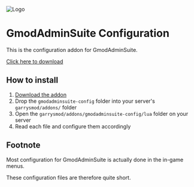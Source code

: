 ![Logo](https://gmodadminsuite.com/assets/img/logo.png)

# GmodAdminSuite Configuration

This is the configuration addon for GmodAdminSuite.

[Click here to download](https://github.com/GmodAdminSuite/config/archive/master.zip)

## How to install

1. [Download the addon](https://github.com/GmodAdminSuite/config/archive/master.zip)
2. Drop the `gmodadminsuite-config` folder into your server's `garrysmod/addons/` folder
3. Open the `garrysmod/addons/gmodadminsuite-config/lua` folder on your server
4. Read each file and configure them accordingly

## Footnote

Most configuration for GmodAdminSuite is actually done in the in-game menus.

These configuration files are therefore quite short.
